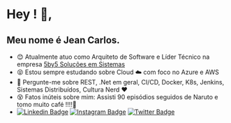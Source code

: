 # Hey ! 👋, 
## Meu nome é Jean Carlos.

- :blush: Atualmente atuo como Arquiteto de Software e Líder Técnico na empresa [5by5 Soluções em Sistemas](https://www.linkedin.com/company/5by5solucoesti/)
- :stuck_out_tongue_closed_eyes: Estou sempre estudando sobre Cloud :cloud: com foco no Azure e AWS
- :speech_balloon: Pergunte-me sobre REST, .Net em geral, CI/CD, Docker, K8s, Jenkins, Sistemas Distribuídos, Cultura Nerd :heart: 
- :dizzy_face: Fatos inúteis sobre mim:  Assisti 90 episódios seguidos de Naruto e tomo muito café !!!!:eyes: 
-  [![Linkedin Badge](https://img.shields.io/badge/-jcmdsbr-blue?style=flat-square&logo=Linkedin&logoColor=white&link=https://www.linkedin.com/in/jcmdsbr/)](https://www.linkedin.com/in/jcmdsbr/) [![Instagram Badge](https://img.shields.io/badge/-jcmdsbr-red?style=flat-square&logo=Instagram&logoColor=white&link=https://www.instagram.com/jcmdsbr/)](https://www.instagram.com/jcmdsbr/) [![Twitter Badge](https://img.shields.io/badge/-jcmdsbr-blue?style=flat-square&logo=Twitter&logoColor=white&link=https://twitter.com/jcmdsbr/)](https://twitter.com/jcmdsbr/)   
